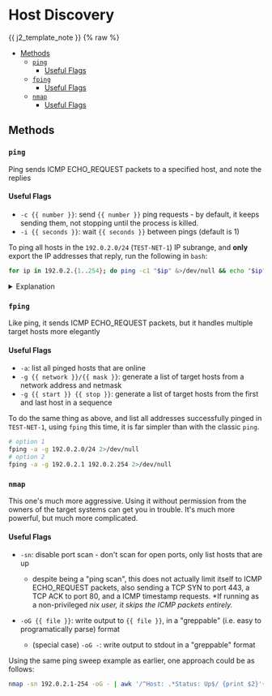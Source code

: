 # Host Discovery

{{ j2_template_note }}
{% raw %}
<!-- vim-markdown-toc GFM -->

* [Methods](#methods)
  * [`ping`](#ping)
    * [Useful Flags](#useful-flags)
  * [`fping`](#fping)
    * [Useful Flags](#useful-flags-1)
  * [`nmap`](#nmap)
    * [Useful Flags](#useful-flags-2)

<!-- vim-markdown-toc -->

## Methods

### `ping`

Ping sends ICMP ECHO_REQUEST packets to a specified host, and note the replies

#### Useful Flags

* `-c {{ number }}`: send `{{ number }}` ping requests - by default, it keeps sending them, not stopping until the process is killed.
* `-i {{ seconds }}`: wait `{{ seconds }}` between pings (default is 1)

To ping all hosts in the `192.0.2.0/24` (`TEST-NET-1`) IP subrange, and **only** export the IP addresses that reply, run the following in `bash`:
```sh
for ip in 192.0.2.{1..254}; do ping -c1 "$ip" &>/dev/null && echo "$ip"; done
```
<details>
<summary>Explanation</summary>
<code>192.0.2.{1..254}</code>: expands to <code>192.0.2.1 192.0.2.2</code>... <code>192.0.2.254</code>. The network and broadcast addresses are left out.<br>
...<code>&>/dev/null && echo "$ip"</code>: redirect stdout and stderr of the `ping` command to /dev/null, effectively discarding it. If the ping was successful, echo the IP address itself.
</details>

### `fping`

Like ping, it sends ICMP ECHO_REQUEST packets, but it handles multiple target hosts more elegantly

#### Useful Flags

* `-a`: list all pinged hosts that are online
* `-g {{ network }}/{{ mask }}`: generate a list of target hosts from a network address and netmask
* `-g {{ start }} {{ stop }}`: generate a list of target hosts from the first and last host in a sequence

To do the same thing as above, and list all addresses successfully pinged in `TEST-NET-1`, using `fping` this time, it is far simpler than with the classic `ping`.
```sh
# option 1
fping -a -g 192.0.2.0/24 2>/dev/null
# option 2
fping -a -g 192.0.2.1 192.0.2.254 2>/dev/null
```

### `nmap`

This one's much more aggressive. Using it without permission from the owners of the target systems can get you in trouble. It's much more powerful, but much more complicated.

#### Useful Flags

* `-sn`: disable port scan - don't scan for open ports, only list hosts that are up
   * despite being a "ping scan", this does not actually limit itself to ICMP ECHO_REQUEST packets, also sending a TCP SYN to port 443, a TCP ACK to port 80, and a ICMP timestamp requests. *If running as a non-privileged *nix user, it skips the ICMP packets entirely.*

* `-oG {{ file }}`: write output to `{{ file }}`, in a "greppable" (i.e. easy to programatically parse) format
   * (special case) `-oG -`: write output to stdout in a "greppable" format

Using the same ping sweep example as earlier, one approach could be as follows:
```sh
nmap -sn 192.0.2.1-254 -oG - | awk '/^Host: .*Status: Up$/ {print $2}'{% endraw %}
```
